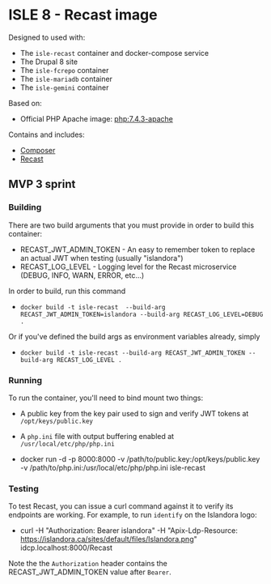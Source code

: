 # ISLE 8 - Recast image

Designed to used with:

* The `isle-recast` container and docker-compose service
* The Drupal 8 site
* The `isle-fcrepo` container
* The `isle-mariadb` container
* The `isle-gemini` container

Based on:

* Official PHP Apache image: [php:7.4.3-apache](https://hub.docker.com/layers/php/library/php/7.4.3-apache/images/sha256-48dde1707d7dca2b701aa230344c58cb8ec5b0ce8e9dbceced65bec5ccd7d1d0?context=explore)

Contains and includes:

* [Composer](https://getcomposer.org/)
* [Recast](https://github.com/Islandora/Crayfish/tree/dev/Recast)

## MVP 3 sprint

### Building

There are two build arguments that you must provide in order to build this container:

* RECAST_JWT_ADMIN_TOKEN - An easy to remember token to replace an actual JWT when testing (usually "islandora")
* RECAST_LOG_LEVEL - Logging level for the Recast microservice (DEBUG, INFO, WARN, ERROR, etc...)

In order to build, run this command

* `docker build -t isle-recast  --build-arg RECAST_JWT_ADMIN_TOKEN=islandora --build-arg RECAST_LOG_LEVEL=DEBUG .`

Or if you've defined the build args as environment variables already, simply

* `docker build -t isle-recast --build-arg RECAST_JWT_ADMIN_TOKEN --build-arg RECAST_LOG_LEVEL .`

### Running

To run the container, you'll need to bind mount two things:

* A public key from the key pair used to sign and verify JWT tokens at `/opt/keys/public.key`
* A `php.ini` file with output buffering enabled at `/usr/local/etc/php/php.ini`

* docker run -d -p 8000:8000 -v /path/to/public.key:/opt/keys/public.key -v /path/to/php.ini:/usr/local/etc/php/php.ini isle-recast

### Testing

To test Recast, you can issue a curl command against it to verify its endpoints are working.  For example, to run `identify` on the Islandora logo:

* curl -H "Authorization: Bearer islandora" -H "Apix-Ldp-Resource: https://islandora.ca/sites/default/files/Islandora.png" idcp.localhost:8000/Recast

Note the the `Authorization` header contains the RECAST_JWT_ADMIN_TOKEN value after `Bearer`.
